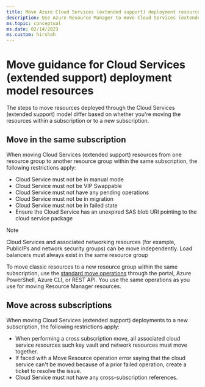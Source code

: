 ```yaml
---
title: Move Azure Cloud Services (extended support) deployment resources
description: Use Azure Resource Manager to move Cloud Services (extended support) deployment resources to a new resource group or subscription.
ms.topic: conceptual
ms.date: 02/14/2023
ms.custom: hirshah
---
```


# Move guidance for Cloud Services (extended support) deployment model resources

The steps to move resources deployed through the Cloud Services (extended support) model differ based on whether you're moving the resources within a subscription or to a new subscription.

## Move in the same subscription

When moving Cloud Services (extended support) resources from one resource group to another resource group within the same subscription, the following restrictions apply:

- Cloud Service must not be in manual mode
- Cloud Service must not be VIP Swappable
- Cloud Service must not have any pending operations
- Cloud Service must not be in migration
- Cloud Service must not be in failed state
- Ensure the Cloud Service has an unexpired SAS blob URI pointing to the cloud service package

> [!NOTE]
> Cloud Services and associated networking resources (for example, PublicIPs and network security groups) can be move independently. Load balancers must always exist in the same resource group

To move classic resources to a new resource group within the same subscription, use the [standard move operations](../move-resource-group-and-subscription.md) through the portal, Azure PowerShell, Azure CLI, or REST API. You use the same operations as you use for moving Resource Manager resources.

## Move across subscriptions

When moving Cloud Services (extended support) deployments to a new subscription, the following restrictions apply:

- When performing a cross subscription move, all associated cloud service resources such key vault and network resources must move together.
- If faced with a Move Resource operation error saying that the cloud service can't be moved because of a prior failed operation, create a ticket to resolve the issue. 
- Cloud Service must not have any cross-subscription references.
